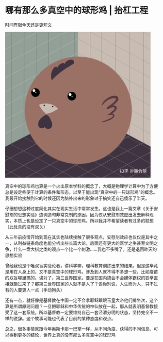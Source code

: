 # 哪有那么多真空中的球形鸡 | 抬杠工程

时间有限今天还是更短文

![球形鸡](../img/04_spherical_chickens.jpg)

真空中的球形鸡也算是一个火出原本学科的概念了，大概是物理学计算中为了方便总是设定些便于计算的条件和形态，以至于能出现“真空中的一只球形鸡”的概念。我最开始接触到它的时候还因为脑补出来的形象过于搞笑还自己傻乐了半天。


仔细想想这种过度简化其实在现实生活中常常发生。这也是我上一篇文章《关于安慰剂的思想实验》遣词造句非常克制的原因，因为仅从安慰剂效应出发去解释现实，本质上也是设定了一只真空中的球形鸡，所以我并不希望读者有过多的联想（此处真的没有双关）


从三年前疫情开始到现在其实也陆续接触了很多观点，安慰剂效应也仅仅是其中之一，从利益链条角度也能分析出些长篇大论，后面还有更大的医学之争甚至文明之争，什么一盘大棋之类的观点一个比一个刺激……我也不多嘴了，还是退回昨天的思想实验


曾经我也是个唯双盲实验论者，讲科学嘛，理科教育训练出来的结果。但是这毕竟是用在人身上的，又不是真空中的球形鸡，涉及到人就不得不多想一些，比如疫苗的双盲哪里搞的，诶对了，第三世界国家。要是在国内搞会不会媒体霸权的铁拳直接就砸过来了？那第三世界国家的人就不是人了？诶你别说，人生而为人，只不过有的人要更人一点（手动狗头）


还有一点，就好像是基督教在中国一定不会拿耶稣跟跟玉皇大帝他们排坐次，这个算是所谓原则问题？一旦把耶稣和中华传统的神仙放在一起，那从就表明基督教接受了这一套系统，所以基督教一定要维持自己一套泾渭分明的状态，坚持完全不一样的说辞。这个故事可能也代表了目前的某种态度和观点。


总之，很多事情就跟今年奥斯卡那一巴掌一样，从不同角度、获得的不同信息、可以得到更多的结论，世界上真的没有那么多真空中的球形鸡

